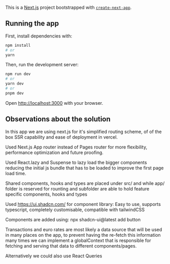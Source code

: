 This is a [Next.js](https://nextjs.org/) project bootstrapped with [`create-next-app`](https://github.com/vercel/next.js/tree/canary/packages/create-next-app).

## Running the app

First, install dependencies with:

```bash
npm install
# or
yarn
```

Then, run the development server:

```bash
npm run dev
# or
yarn dev
# or
pnpm dev
```

Open [http://localhost:3000](http://localhost:3000) with your browser.

## Observations about the solution

In this app we are using next.js for it's simplified routing scheme, of of the box SSR capability and ease of deployment in vercel.

Used Next.js App router instead of Pages router for more flexibility, performance optimization and future proofing.

Used React.lazy and Suspense to lazy load the bigger components reducing the initial js bundle that has to be loaded to improve the first page load time.

Shared components, hooks and types are placed under src/ and while app/ folder is reserved for rounting and subfolder are able to hold feature specific components, hooks and types

Used https://ui.shadcn.com/ for component library:
    Easy to use, supports typescript, completely customisable, compatible with tailwindCSS

Components are added using: npx shadcn-ui@latest add button

Transactions and euro rates are most likely a data source that will be used in many places on the app, to prevent having the re-fetch this information many times we can implement a globalContext that is responsible for fetching and serving that data to different components/pages.

Alternatively we could also use React Queries